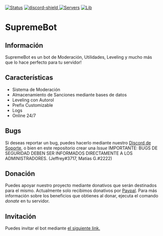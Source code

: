 [discord-invite]: https://discord.gg/r4jMCVD
[discord-shield]: https://img.shields.io/discord/599478011926020116?color=blue&label=Discord&logo=Discord&logoColor=white
[![Status](https://top.gg/api/widget/status/676258423620370443.svg)](https://top.gg/bot/676258423620370443)
[ ![discord-shield][] ][discord-invite]
[![Servers](https://top.gg/api/widget/servers/676258423620370443.svg)](https://top.gg/bot/676258423620370443)
[![Lib](https://top.gg/api/widget/lib/676258423620370443.svg)](https://top.gg/bot/676258423620370443)

# SupremeBot

## Información

SupremeBot es un bot de Moderación, Utilidades, Leveling y mucho más que lo hace perfecto para tu servidor!

## Características

- Sistema de Moderación
- Almacenamiento de Sanciones mediante bases de datos
- Leveling con Autorol
- Prefix Customizable
- Logs
- Online 24/7

## Bugs

Si deseas reportar un bug, puedes hacerlo mediante nuestro [Discord de Soporte](https://discord.gg/r4jMCVD), o bien en este repositorio crear una *Issue*
IMPORTANTE: BUGS DE SEGURIDAD DEBEN SER INFORMADOS DIRECTAMENTE A LOS ADMINISTRADORES. (Jeffrey#3717, Matías G.#2222)

## Donación

Puedes apoyar nuestro proyecto mediante donativos que serán destinados para el mismo. Actualmente solo recibimos donativos por [Paypal](https://paypal.me/supremebt).
Para más información sobre los beneficios que obtienes al donar, ejecuta el comando *donate* en tu servidor.

## Invitación

Puedes invitar el bot mediante [el siguiente link.](https://discordapp.com/api/oauth2/authorize?client_id=676258423620370443&permissions=2118118903&scope=bot)


